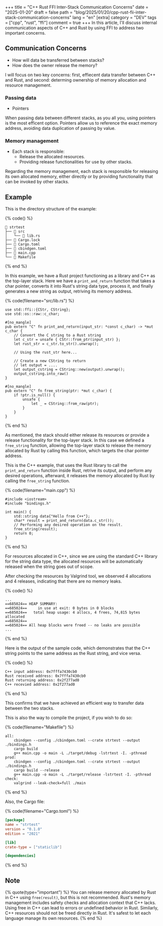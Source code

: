 +++
title = "C++ Rust FFI Inter-Stack Communication Concerns"
date = "2025-01-20"
draft = false
path = "blog/2025/01/20/cpp-rust-fii-inter-stack-communication-concerns"
lang = "en"
[extra]
category = "DEV"
tags = ["cpp", "rust", "ffi"]
comment = true
+++
In this article, I'll discuss internal communication aspects of C++ and Rust by using FFI to address two important concerns.
<!-- more -->

## Communication Concerns

* How will data be transferred between stacks?
* How does the owner release the memory?

I will focus on two key concerns: first, effiecent data transfer between C++ and Rust, and second: determing ownership of memory allocation and resource management.

### Passing data
* Pointers

When passing data between different stacks, as you all you, using pointers is the most efficent option.
Pointers allow us to reference the exact memory address, avoiding data duplication of passing by value.

### Memory management
* Each stack is responsible:
    * Release the allocated resources.
    * Providing release functionalities for use by other stacks.

Regarding the memory management, each stack is responsible for releasing its own allocated memory, either directly or by providing functionality that can be invoked by other stacks.

## Example

This is the directory structure of the example:

{% code() %}
```
 strtest
├──  src
│   └──  lib.rs
├──  Cargo.lock
├──  Cargo.toml
├──  cbindgen.toml
├──  main.cpp
└──  Makefile
```
{% end %}

In this example, we have a Rust project functioning as a library and C++ as the top-layer stack.
Here we have a `print_and_return` function that takes a char pointer, converts it into Rust's string data type, process it, and finally generates a new string as output, retriving its memory address.

{% code(filename="src/lib.rs") %}
```rust,linenos
use std::ffi::{CStr, CString};
use std::os::raw::c_char;

#[no_mangle]
pub extern "C" fn print_and_return(input_str: *const c_char) -> *mut c_char {
    // Convert the C string to a Rust string
    let c_str = unsafe { CStr::from_ptr(input_str) };
    let rust_str = c_str.to_str().unwrap();

    // Using the rust_str here...

    // Create a new CString to return
    // let output = ....
    let output_cstring = CString::new(output).unwrap();
    output_cstring.into_raw()
}

#[no_mangle]
pub extern "C" fn free_string(ptr: *mut c_char) {
    if !ptr.is_null() {
        unsafe {
            let _ = CString::from_raw(ptr);
        }
    }
}
```
{% end %}

As mentioned, the stack should either release its resources or provide a release functionality for the top-layer stack.
In this case we defined a `free_string` function, allowing the top-layer stack to release the memory allocated by Rust by calling this function, which targets the char pointer address.

This is the C++ example, that uses the Rust library to call the `print_and_return` function inside Rust, retrive its output, and perform any desired operations, afterward, it releases the memory allocated by Rust by calling the `free_string` function.

{% code(filename="main.cpp") %}
```c++,linenos
#include <iostream>
#include "bindings.h"

int main() {
    std::string data{"Hello from C++"};
    char* result = print_and_return(data.c_str());
    // Performing any desired operation on the result.
    free_string(result);
    return 0;
}
```
{% end %}

For resources allocated in C++, since we are using the standard C++ library for the string data type, the allocated resources will be automatically released when the string goes out of scope.

After checking the resources by Valgrind tool, we observed 4 allocations and 4 releases, indicating that there are no memory leaks.

{% code() %}
```
...
==685024== HEAP SUMMARY:
==685024==     in use at exit: 0 bytes in 0 blocks
==685024==   total heap usage: 4 allocs, 4 frees, 74,815 bytes allocated
==685024==
==685024== All heap blocks were freed -- no leaks are possible
...
```
{% end %}

Here is the output of the sample code, which demonstrates that the C++ string points to the same address as the Rust string, and vice versa.

{% code() %}
```
C++ input address: 0x7fffa7430cb0
Rust received address: 0x7fffa7430cb0
Rust returning address: 0x2f277ad0
C++ recevied address: 0x2f277ad0
```
{% end %}


This confirms that we have achieved an efficient way to transfer data between the two stacks.

This is also the way to compile the project, if you wish to do so:

{% code(filename="Makefile") %}
```make,linenos
all:
	cbindgen --config ./cbindgen.toml --crate strtest --output ./bindings.h
	cargo build
	g++ main.cpp -o main -L ./target/debug -lstrtest -I. -pthread
prod:
	cbindgen --config ./cbindgen.toml --crate strtest --output ./bindings.h
	cargo build --release
	g++ main.cpp -o main -L ./target/release -lstrtest -I. -pthread
check:
	valgrind --leak-check=full ./main
```
{% end %}

Also, the Cargo file:

{% code(filename="Cargo.toml") %}
```toml
[package]
name = "strtest"
version = "0.1.0"
edition = "2021"

[lib]
crate-type = ["staticlib"]

[dependencies]
```
{% end %}

## Note

{% quote(type="important") %}
You can release memory allocated by Rust in C++ using `free(result)`, but this is not recommended.
Rust's memory management includes safety checks and allocation context that C++ lacks. Using free in C++ can lead to errors or undefined behavior in Rust.
Similarly, C++ resources should not be freed directly in Rust.
It's safest to let each language manage its own resources.
{% end %}
